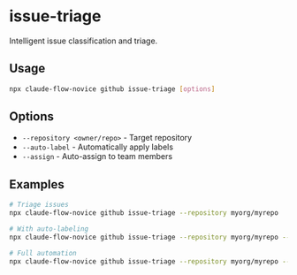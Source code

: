 # issue-triage

Intelligent issue classification and triage.

## Usage
```bash
npx claude-flow-novice github issue-triage [options]
```

## Options
- `--repository <owner/repo>` - Target repository
- `--auto-label` - Automatically apply labels
- `--assign` - Auto-assign to team members

## Examples
```bash
# Triage issues
npx claude-flow-novice github issue-triage --repository myorg/myrepo

# With auto-labeling
npx claude-flow-novice github issue-triage --repository myorg/myrepo --auto-label

# Full automation
npx claude-flow-novice github issue-triage --repository myorg/myrepo --auto-label --assign
```
